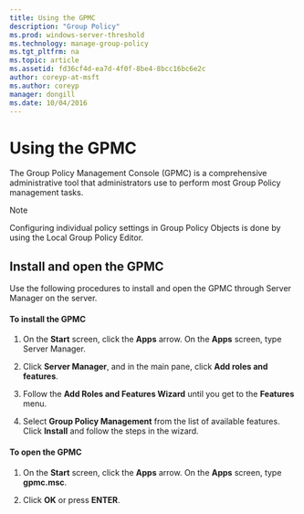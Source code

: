 ```yaml
---
title: Using the GPMC
description: "Group Policy"
ms.prod: windows-server-threshold
ms.technology: manage-group-policy
ms.tgt_pltfrm: na
ms.topic: article
ms.assetid: fd36cf4d-ea7d-4f0f-8be4-8bcc16bc6e2c
author: coreyp-at-msft
ms.author: coreyp
manager: dongill
ms.date: 10/04/2016
---
```



# Using the GPMC
The Group Policy Management Console (GPMC) is a comprehensive administrative tool that administrators use to perform most Group Policy management tasks.  
  
> [!NOTE]  
> Configuring individual policy settings in Group Policy Objects is done by using the Local Group Policy Editor.  
  
## Install and open the GPMC  
Use the following procedures to install and open the GPMC through Server Manager on the server.  
  
#### To install the GPMC  
  
1.  On the **Start** screen, click the **Apps** arrow. On the **Apps** screen, type Server Manager.  
  
2.  Click **Server Manager**, and in the main pane, click **Add roles and features**.  
  
3.  Follow the **Add Roles and Features Wizard** until you get to the **Features** menu.  
  
4.  Select **Group Policy Management** from the list of available features. Click **Install** and follow the steps in the wizard.  
  
#### To open the GPMC  
  
1.  On the **Start** screen, click the **Apps** arrow. On the **Apps** screen, type **gpmc.msc**.  
  
2.  Click **OK** or press **ENTER**.  
  

